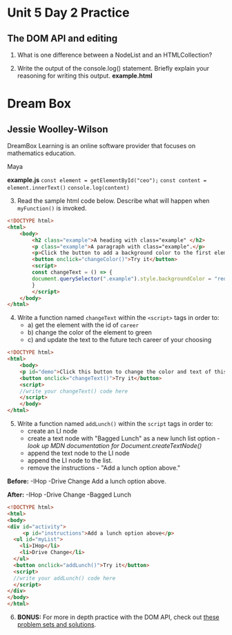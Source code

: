 # Unit 5 Day 2 Practice
## The DOM API and editing

1. What is one difference between a NodeList and an HTMLCollection?


2. Write the output of the console.log() statement. Briefly explain your reasoning for writing this output.
**example.html**
<html>
    <head>
        <h1 id="company">Dream Box</h1>
        <h2 id="ceo">Jessie Woolley-Wilson</h2>
    <head>
    <body>
        <p id="purpose"> DreamBox Learning is an online software provider that focuses on mathematics education.</p>
        <p id="chief-program-officer">Maya</p>
    </body>
</html>


**example.js**
`const element = getElementById("ceo");`
`const content = element.innerText()`
`console.log(content)`


3. Read the sample html code below. Describe what will happen when `myFunction()` is invoked.

```html
<!DOCTYPE html>
<html>
    <body>
        <h2 class="example">A heading with class="example" </h2>
        <p class="example">A paragraph with class="example".</p> 
        <p>Click the button to add a background color to the first element in the document with class="example".</p>
        <button onclick="changeColor()">Try it</button>
        <script>
        const changeText = () => {
        document.querySelector(".example").style.backgroundColor = "red";
        }
        </script>
    </body>
</html>
```

4. Write a function named `changeText` within the `<script>` tags in order to:
    - a) get the element with the id of `career`
    - b) change the color of the element to green
    - c) and update the text to the future tech career of your choosing

```html
<!DOCTYPE html>
<html>
    <body>
    <p id="demo">Click this button to change the color and text of this paragraph.</p>
    <button onclick="changeText()">Try it</button>
    <script>
    //write your changeText() code here
    </script>
    </body>
</html>
```


5. Write a function named `addLunch()` within the `script` tags in order to:
    - create an LI node
    - create a text node with "Bagged Lunch" as a new lunch list option - _look up MDN documentation for Document.createTextNode()_
    - append the text node to the LI node
    - append the LI node to the list.
    - remove the instructions - "Add a lunch option above."

**Before:**
    -IHop
    -Drive Change
    Add a lunch option above.

**After:**
    -IHop
    -Drive Change
    -Bagged Lunch
    
```html
<!DOCTYPE html>
<html>
<body>
<div id="activity">
	 <p id="instructions">Add a lunch option above</p>
  <ul id="myList">
    <li>IHop</li>
    <li>Drive Change</li>
  </ul>
  <button onclick="addLunch()">Try it</button>
  <script>
  //write your addLunch() code here
  </script>
</div>
</body>
</html>
```

6. **BONUS:** For more in depth practice with the DOM API, check out [these problem sets and solutions](https://www.w3resource.com/javascript-exercises/javascript-dom-exercises.php).
